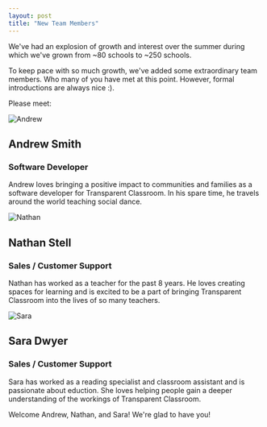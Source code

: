 ```yaml
---
layout: post
title: "New Team Members"
---
```


We've had an explosion of growth and interest over the summer during which we've grown from ~80 schools to ~250 schools.

To keep pace with so much growth, we've added some extraordinary team members. Who many of you have met at this point. However, formal introductions are always nice :).

Please meet:

![Andrew](https://www.transparentclassroom.com/assets/team/andrew-square.jpg)

## Andrew Smith

### Software Developer

Andrew loves bringing a positive impact to communities and families as a software developer for Transparent Classroom. In his spare time, he travels around the world teaching social dance.

![Nathan](https://www.transparentclassroom.com/assets/team/nathan-square.jpg)

## Nathan Stell

### Sales / Customer Support

Nathan has worked as a teacher for the past 8 years. He loves creating spaces for learning and is excited to be a part of bringing Transparent Classroom into the lives of so many teachers.

![Sara](https://www.transparentclassroom.com/assets/team/sara-square.jpg)

## Sara Dwyer

### Sales / Customer Support

Sara has worked as a reading specialist and classroom assistant and is passionate about eduction. She loves helping people gain a deeper understanding of the workings of Transparent Classroom.

Welcome Andrew, Nathan, and Sara!  We're glad to have you!

